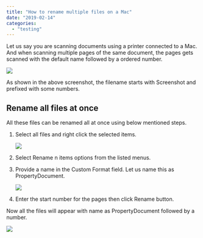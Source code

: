 ```yaml
---
title: "How to rename multiple files on a Mac"
date: "2019-02-14"
categories: 
  - "testing"
---
```


Let us say you are scanning documents using a printer connected to a Mac. And when scanning multiple pages of the same document, the pages gets scanned with the default name followed by a ordered number.

![](/assets/images/DraggedImage.png)

As shown in the above screenshot, the filename starts with Screenshot and prefixed with some numbers.

## Rename all files at once

All these files can be renamed all at once using below mentioned steps.

1. Select all files and right click the selected items.
    
    ![](/assets/images/DraggedImage-1.png)
2. Select Rename n items options from the listed menus.
3. Provide a name in the Custom Format field. Let us name this as PropertyDocument.
    
    ![](/assets/images/DraggedImage-2.png)
4. Enter the start number for the pages then click Rename button.

Now all the files will appear with name as PropertyDocument followed by a number.

![](/assets/images/DraggedImage-3.png)
